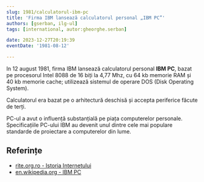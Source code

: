 ```yaml
---
slug: 1981/calculatorul-ibm-pc
title: 'Firma IBM lansează calculatorul personal „IBM PC”'
authors: [gserban, ilg-ul]
tags: [international, autor:gheorghe.serban]

date: 2023-12-27T20:19:39
eventDate: '1981-08-12'

---
```


In 12 august 1981, firma IBM lansează calculatorul personal **IBM PC**, bazat pe
procesorul Intel 8088 de 16 biți la 4,77 Mhz, cu 64 kb memorie RAM și
40 kb memorie cache; utilizează sistemul de operare
DOS (Disk Operating System).

<!-- truncate -->

Calculatorul era bazat pe o arhitectură deschisă și accepta periferice făcute de
terți.

PC-ul a avut o influență substanțială pe piața computerelor personale.
Specificațiile PC-ului IBM au devenit unul dintre cele mai populare
standarde de proiectare a computerelor din lume.

## Referințe

- [rite.org.ro - Istoria Internetului](https://rite.org.ro/istoria-internetului/)
- [en.wikipedia.org - IBM PC](https://en.wikipedia.org/wiki/IBM_Personal_Computer)
